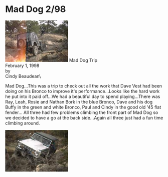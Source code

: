 # Mad Dog 2/98

![Paul on Mad Dog](/images/terry/trail/md980201.jpg) Mad Dog Trip\
February 1, 1998\
by\
Cindy Beaudean\

Mad Dog\...This was a trip to check out all the work that Dave Vest had been doing on his Bronco to improve it\'s performance\...Looks like the hard work he put into it paid off\...We had a beautiful day to spend playing\...There was Ray, Leah, Rosie and Nathan Bork in the blue Bronco, Dave and his dog Buffy in the green and white Bronco, Paul and Cindy in the good old \'45 flat fender\... All three had few problems climbing the front part of Mad Dog so we decided to have a go at the back side\...Again all three just had a fun time climbing around.

![Dave on Mad Dog](/images/terry/trail/md980202.jpg)
